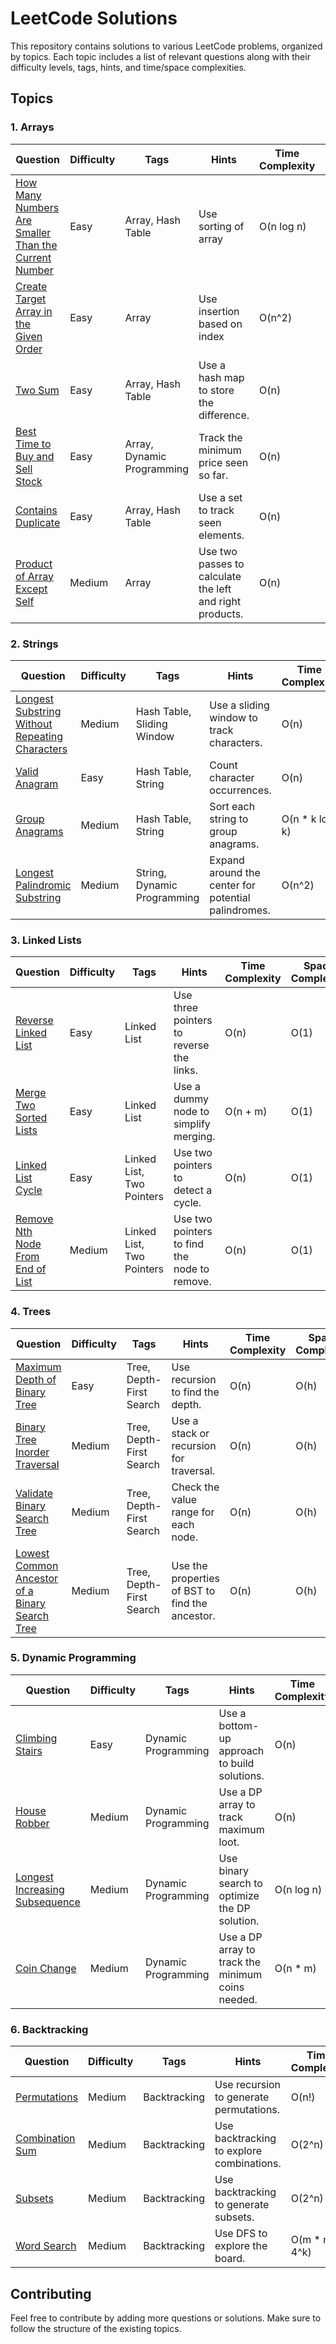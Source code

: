 # LeetCode Solutions

This repository contains solutions to various LeetCode problems, organized by topics. Each topic includes a list of relevant questions along with their difficulty levels, tags, hints, and time/space complexities.

## Topics

### 1. Arrays

| Question | Difficulty | Tags | Hints | Time Complexity | Space Complexity |
|----------|------------|------|-------|------------------|------------------|
| [How Many Numbers Are Smaller Than the Current Number](https://leetcode.com/problems/how-many-numbers-are-smaller-than-the-current-number/) | Easy | Array, Hash Table | Use sorting of array | O(n log n) | O(n) |
| [Create Target Array in the Given Order](https://leetcode.com/problems/create-target-array-in-the-given-order/) | Easy | Array | Use insertion based on index | O(n^2) | O(n) | 
| [Two Sum](https://leetcode.com/problems/two-sum/) | Easy | Array, Hash Table | Use a hash map to store the difference. | O(n) | O(n) |
| [Best Time to Buy and Sell Stock](https://leetcode.com/problems/best-time-to-buy-and-sell-stock/) | Easy | Array, Dynamic Programming | Track the minimum price seen so far. | O(n) | O(1) |
| [Contains Duplicate](https://leetcode.com/problems/contains-duplicate/) | Easy | Array, Hash Table | Use a set to track seen elements. | O(n) | O(n) |
| [Product of Array Except Self](https://leetcode.com/problems/product-of-array-except-self/) | Medium | Array | Use two passes to calculate the left and right products. | O(n) | O(1) |

### 2. Strings

| Question | Difficulty | Tags | Hints | Time Complexity | Space Complexity |
|----------|------------|------|-------|------------------|------------------|
| [Longest Substring Without Repeating Characters](https://leetcode.com/problems/longest-substring-without-repeating-characters/) | Medium | Hash Table, Sliding Window | Use a sliding window to track characters. | O(n) | O(min(n, m)) |
| [Valid Anagram](https://leetcode.com/problems/valid-anagram/) | Easy | Hash Table, String | Count character occurrences. | O(n) | O(1) |
| [Group Anagrams](https://leetcode.com/problems/group-anagrams/) | Medium | Hash Table, String | Sort each string to group anagrams. | O(n * k log k) | O(n) |
| [Longest Palindromic Substring](https://leetcode.com/problems/longest-palindromic-substring/) | Medium | String, Dynamic Programming | Expand around the center for potential palindromes. | O(n^2) | O(1) |

### 3. Linked Lists

| Question | Difficulty | Tags | Hints | Time Complexity | Space Complexity |
|----------|------------|------|-------|------------------|------------------|
| [Reverse Linked List](https://leetcode.com/problems/reverse-linked-list/) | Easy | Linked List | Use three pointers to reverse the links. | O(n) | O(1) |
| [Merge Two Sorted Lists](https://leetcode.com/problems/merge-two-sorted-lists/) | Easy | Linked List | Use a dummy node to simplify merging. | O(n + m) | O(1) |
| [Linked List Cycle](https://leetcode.com/problems/linked-list-cycle/) | Easy | Linked List, Two Pointers | Use two pointers to detect a cycle. | O(n) | O(1) |
| [Remove Nth Node From End of List](https://leetcode.com/problems/remove-nth-node-from-end-of-list/) | Medium | Linked List, Two Pointers | Use two pointers to find the node to remove. | O(n) | O(1) |

### 4. Trees

| Question | Difficulty | Tags | Hints | Time Complexity | Space Complexity |
|----------|------------|------|-------|------------------|------------------|
| [Maximum Depth of Binary Tree](https://leetcode.com/problems/maximum-depth-of-binary-tree/) | Easy | Tree, Depth-First Search | Use recursion to find the depth. | O(n) | O(h) |
| [Binary Tree Inorder Traversal](https://leetcode.com/problems/binary-tree-inorder-traversal/) | Medium | Tree, Depth-First Search | Use a stack or recursion for traversal. | O(n) | O(h) |
| [Validate Binary Search Tree](https://leetcode.com/problems/validate-binary-search-tree/) | Medium | Tree, Depth-First Search | Check the value range for each node. | O(n) | O(h) |
| [Lowest Common Ancestor of a Binary Search Tree](https://leetcode.com/problems/lowest-common-ancestor-of-a-binary-search-tree/) | Medium | Tree, Depth-First Search | Use the properties of BST to find the ancestor. | O(n) | O(h) |

### 5. Dynamic Programming

| Question | Difficulty | Tags | Hints | Time Complexity | Space Complexity |
|----------|------------|------|-------|------------------|------------------|
| [Climbing Stairs](https://leetcode.com/problems/climbing-stairs/) | Easy | Dynamic Programming | Use a bottom-up approach to build solutions. | O(n) | O(1) |
| [House Robber](https://leetcode.com/problems/house-robber/) | Medium | Dynamic Programming | Use a DP array to track maximum loot. | O(n) | O(1) |
| [Longest Increasing Subsequence](https://leetcode.com/problems/longest-increasing-subsequence/) | Medium | Dynamic Programming | Use binary search to optimize the DP solution. | O(n log n) | O(n) |
| [Coin Change](https://leetcode.com/problems/coin-change/) | Medium | Dynamic Programming | Use a DP array to track the minimum coins needed. | O(n * m) | O(n) |

### 6. Backtracking

| Question | Difficulty | Tags | Hints | Time Complexity | Space Complexity |
|----------|------------|------|-------|------------------|------------------|
| [Permutations](https://leetcode.com/problems/permutations/) | Medium | Backtracking | Use recursion to generate permutations. | O(n!) | O(n) |
| [Combination Sum](https://leetcode.com/problems/combination-sum/) | Medium | Backtracking | Use backtracking to explore combinations. | O(2^n) | O(n) |
| [Subsets](https://leetcode.com/problems/subsets/) | Medium | Backtracking | Use backtracking to generate subsets. | O(2^n) | O(n) |
| [Word Search](https://leetcode.com/problems/word-search/) | Medium | Backtracking | Use DFS to explore the board. | O(m * n * 4^k) | O(k) |

## Contributing

Feel free to contribute by adding more questions or solutions. Make sure to follow the structure of the existing topics.
